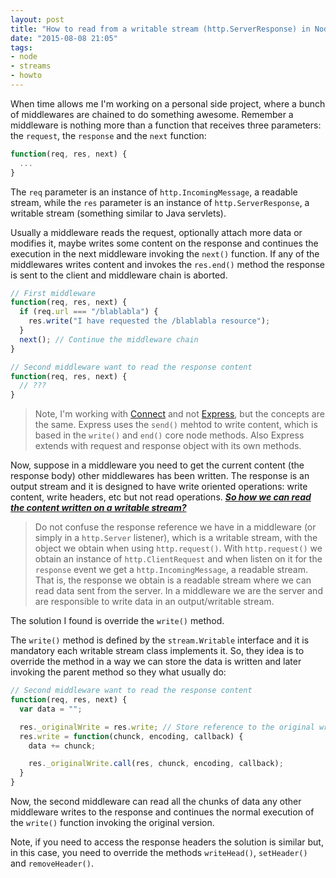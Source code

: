 ```yaml
---
layout: post
title: "How to read from a writable stream (http.ServerResponse) in Node"
date: "2015-08-08 21:05"
tags:
- node
- streams
- howto
---
```


When time allows me I'm working on a personal side project, where a bunch of middlewares are chained to do something awesome. Remember a middleware is nothing more than a function that receives three parameters: the `request`, the `response` and the `next` function:

```javascript
function(req, res, next) {
  ...
}
```

The `req` parameter is an instance of `http.IncomingMessage`, a readable stream, while the `res` parameter is an instance of `http.ServerResponse`, a writable stream (something similar to Java servlets).

Usually a middleware reads the request, optionally attach more data or modifies it, maybe writes some content on the response and continues the execution in the next middleware invoking the `next()` function. If any of the middlewares writes content and invokes the `res.end()` method the response is sent to the client and middleware chain is aborted.

```javascript
// First middleware
function(req, res, next) {
  if (req.url === "/blablabla") {
    res.write("I have requested the /blablabla resource");
  }
  next(); // Continue the middleware chain
}

// Second middleware want to read the response content
function(req, res, next) {
  // ???
}
```

> Note, I'm working with [Connect](https://github.com/senchalabs/connect) and not [Express](http://expressjs.com/), but the concepts are the same.
> Express uses the `send()` mehtod to write content, which is based in the `write()` and `end()` core node methods. Also Express extends with request and response object with its own methods.

Now, suppose in a middleware you need to get the current content (the response body) other middlewares has been written. The response is an output stream and it is designed to have write oriented operations: write content, write headers, etc but not read operations. ***[So how we can read the content written on a writable stream?](http://stackoverflow.com/questions/31851894/nodejs-middleware-how-to-read-from-a-writable-stream-http-serverresponse)***

> Do not confuse the response reference we have in a middleware (or simply in a `http.Server` listener), which is a writable stream, with the object we obtain when using `http.request()`. With `http.request()` we obtain an instance of `http.ClientRequest` and when listen on it for the `response` event we get a `http.IncomingMessage`, a readable stream. That is, the response we obtain is a readable stream where we can read data sent from the server. In a middleware we are the server and are responsible to write data in an output/writable stream.

The solution I found is override the `write()` method.

The `write()` method is defined by the `stream.Writable` interface and it is mandatory each writable stream class implements it. So, they idea is to override the method in a way we can store the data is written and later invoking the parent method so they what usually do:

```javascript
// Second middleware want to read the response content
function(req, res, next) {
  var data = "";

  res._originalWrite = res.write; // Store reference to the original write method
  res.write = function(chunck, encoding, callback) {
    data += chunck;

    res._originalWrite.call(res, chunck, encoding, callback);
  }
}
```

Now, the second middleware can read all the chunks of data any other middleware writes to the response and continues the normal execution of the `write()` function invoking the original version.

Note, if you need to access the response headers the solution is similar but, in this case, you need to override the methods `writeHead()`, `setHeader()` and `removeHeader()`.
